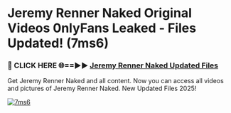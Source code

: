 # Jeremy Renner Naked Original Videos 0nlyFans Leaked - Files Updated! (7ms6)

<h3>🔴 CLICK HERE 🌐==►► <a href="https://tinyurl.com/up5wt9bj" rel="nofollow">Jeremy Renner Naked Updated Files</a></h3>

Get Jeremy Renner Naked and all content. Now you can access all videos and pictures of Jeremy Renner Naked. New Updated Files 2025!

[![7ms6](https://i.imgur.com/ABiUzMV.gif)](https://tinyurl.com/up5wt9bj)
